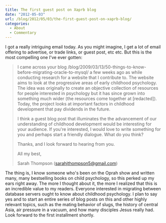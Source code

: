 ```yaml
---
title: The first guest post on Xaprb blog
date: "2012-05-03"
url: /blog/2012/05/03/the-first-guest-post-on-xaprb-blog/
categories:
  - About
  - Commentary
---
```

I got a really intriguing email today. As you might imagine, I get a lot of email offering to advertise, or trade links, or guest post, etc etc. But this is the most compelling one I've ever gotten:

> I came across your blog /blog/2009/03/13/50-things-to-know-before-migrating-oracle-to-mysql/ a few weeks ago as while conducting research for a website that I contribute to. The website aims to look at the progressive areas of early childhood psychology. The idea was originally to create an objective collection of resources for people interested in psychology but it has since grown into something much wider (the resources come together at [redacted]). Today, the project looks at important factors in childhood development that pay dividends in the future.
> 
> I think a guest blog post that illuminates the the advancement of our understanding of childhood development would be interesting for your audience. If you're interested, I would love to write something for you and perhaps start a friendly dialogue. What do you think?
> 
> Thanks, and I look forward to hearing from you.
> 
> All my best,
> 
> Sarah Thompson (sarahjthompson5@gmail.com)

The thing is, I know someone who's been on the Oprah show and written many, many bestselling books on child psychology, so this perked up my ears right away. The more I thought about it, the more I realized that this is an incredible value to my readers. Everyone interested in migrating between database servers ought to know about childhood psychology. I plan to say yes and to start an entire series of blog posts on this and other highly relevant topics, such as the mating behavior of slugs, the history of central Asia, air pressure in a vacuum, and how many disciples Jesus really had. Look forward to the first installment shortly.


